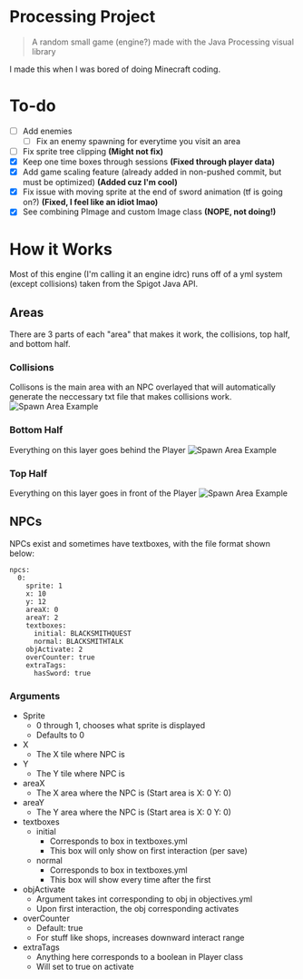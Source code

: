 # Processing Project
> A random small game (engine?) made with the Java Processing visual library

 I made this when I was bored of doing Minecraft coding.
 
 # To-do
 
  - [ ] Add enemies
    - [ ] Fix an enemy spawning for everytime you visit an area
  - [ ] Fix sprite tree clipping **(Might not fix)**
  - [x] Keep one time boxes through sessions **(Fixed through player data)**
  - [x] Add game scaling feature (already added in non-pushed commit, but must be optimized) **(Added cuz I'm cool)**
  - [x] Fix issue with moving sprite at the end of sword animation (tf is going on?) **(Fixed, I feel like an idiot lmao)**
  - [x] See combining PImage and custom Image class **(NOPE, not doing!)**
 
 # How it Works
 
 Most of this engine (I'm calling it an engine idrc) runs off of a yml system (except collisions) taken from the Spigot Java API.
 
 ## Areas

There are 3 parts of each "area" that makes it work, the collisions, top half, and bottom half.

### Collisions

Collisons is the main area with an NPC overlayed that will automatically generate the neccessary txt file that makes collisions work.
![Spawn Area Example](https://user-images.githubusercontent.com/69867605/218506474-53f55a95-5f04-4221-bb99-024bde17fd69.png)

### Bottom Half

Everything on this layer goes behind the Player
![Spawn Area Example](https://user-images.githubusercontent.com/69867605/218506943-b320ac6b-beb2-4e56-967f-e64bd50dad9b.png)

### Top Half

Everything on this layer goes in front of the Player
![Spawn Area Example](https://user-images.githubusercontent.com/69867605/218507293-8ab356ff-d56e-4826-84a3-c3a3d16f6d14.png)

## NPCs

NPCs exist and sometimes have textboxes, with the file format shown below:

```
npcs:
  0: 
    sprite: 1
    x: 10
    y: 12
    areaX: 0 
    areaY: 2 
    textboxes:
      initial: BLACKSMITHQUEST
      normal: BLACKSMITHTALK 
    objActivate: 2 
    overCounter: true 
    extraTags:
      hasSword: true
```

### Arguments
- Sprite
     - 0 through 1, chooses what sprite is displayed
     - Defaults to 0
- X
     - The X tile where NPC is
- Y
     - The Y tile where NPC is
- areaX
     - The X area where the NPC is (Start area is X: 0 Y: 0)
- areaY
     - The Y area where the NPC is (Start area is X: 0 Y: 0)
- textboxes
     - initial
          - Corresponds to box in textboxes.yml
          - This box will only show on first interaction (per save)
     - normal
          - Corresponds to box in textboxes.yml
          - This box will show every time after the first
- objActivate
     - Argument takes int corresponding to obj in objectives.yml
     - Upon first interaction, the obj corresponding activates
- overCounter
     - Default: true
     - For stuff like shops, increases downward interact range
- extraTags
     - Anything here corresponds to a boolean in Player class
     - Will set to true on activate
